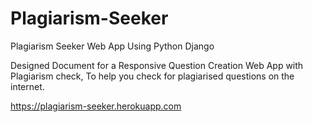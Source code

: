 # Plagiarism-Seeker
Plagiarism Seeker Web App Using Python Django

Designed Document for a Responsive Question Creation Web App with Plagiarism check, To help you check for plagiarised questions on the internet.

https://plagiarism-seeker.herokuapp.com
